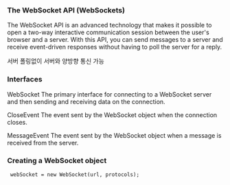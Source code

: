 ### The WebSocket API (WebSockets)

The WebSocket API is an advanced technology that makes it possible to open a two-way interactive communication session between the user's browser and a server.
With this API, you can send messages to a server and receive event-driven responses without having to poll the server for a reply.

서버 폴링없이 서버와 양방향 통신 가능 

### Interfaces
WebSocket
The primary interface for connecting to a WebSocket server and then sending and receiving data on the connection.

CloseEvent
The event sent by the WebSocket object when the connection closes.

MessageEvent
The event sent by the WebSocket object when a message is received from the server.


### Creating a WebSocket object
``` webSocket = new WebSocket(url, protocols);```

